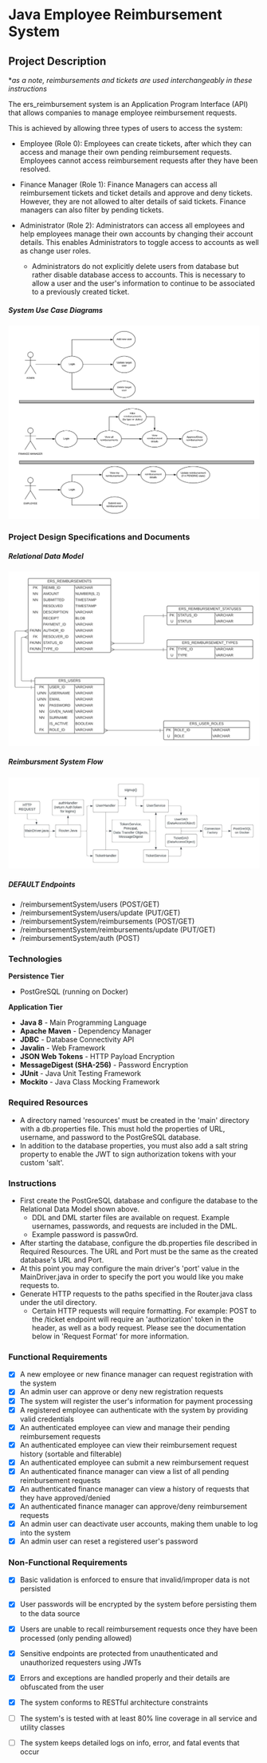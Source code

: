 # Java Employee Reimbursement System

## Project Description
**as a note, reimbursements and tickets are used interchangeably in these instructions*

The ers_reimbursement system is an Application Program Interface (API) that allows companies to manage employee reimbursement requests.

This is achieved by allowing three types of users to access the system:
- Employee (Role 0): Employees can create tickets, after which they can access and manage their own pending reimbursement requests. Employees cannot access reimbursement requests after they have been resolved.


- Finance Manager (Role 1): Finance Managers can access all reimbursement tickets and ticket details and approve and deny tickets. However, they are not allowed to alter details of said tickets. Finance managers can also filter by pending tickets.


- Administrator (Role 2): Administrators can access all employees and help employees manage their own accounts by changing their account details. This enables Administrators to toggle access to accounts as well as change user roles.
  - Administrators do not explicitly delete users from database but rather disable database access to accounts. This is necessary to allow a user and the user's information to continue to be associated to a previously created ticket.

##### System Use Case Diagrams
![System Use Case Diagrams](https://raw.githubusercontent.com/221114-Java-React/Elias-Gonzalez-P1/main/reimbursementProgram/images/useCaseDiagram.png)


### Project Design Specifications and Documents

##### Relational Data Model
![Relational Model](https://raw.githubusercontent.com/221114-Java-React/Elias-Gonzalez-P1/main/reimbursementProgram/images/relationalModel.png)


##### Reimbursment System Flow
![Reimbursment Status State Flow](https://raw.githubusercontent.com/221114-Java-React/Elias-Gonzalez-P1/main/reimbursementProgram/images/SystemFlow.jpeg)

##### DEFAULT Endpoints

- /reimbursementSystem/users (POST/GET)
- /reimbursementSystem/users/update (PUT/GET)
- /reimbursementSystem/reimbursements (POST/GET)
- /reimbursementSystem/reimbursements/update (PUT/GET)
- /reimbursementSystem/auth (POST)

### Technologies

**Persistence Tier**
- PostGreSQL (running on Docker)

**Application Tier**
- **Java 8** - Main Programming Language
- **Apache Maven** - Dependency Manager
- **JDBC** - Database Connectivity API
- **Javalin** - Web Framework
- **JSON Web Tokens** - HTTP Payload Encryption
- **MessageDigest (SHA-256)** - Password Encryption
- **JUnit** - Java Unit Testing Framework
- **Mockito** - Java Class Mocking Framework

### Required Resources
- A directory named 'resources' must be created in the 'main' directory with a db.properties file. This must hold the properties of URL, username, and password to the PostGreSQL database. 
- In addition to the database properties, you must also add a salt string property to enable the JWT to sign authorization tokens with your custom 'salt'.

### Instructions
- First create the PostGreSQL database and configure the database to the Relational Data Model shown above.
  - DDL and DML starter files are available on request. Example usernames, passwords, and requests are included in the DML. 
  - Example password is passw0rd.
- After starting the database, configure the db.properties file described in Required Resources. The URL and Port must
be the same as the created database's URL and Port. 
- At this point you may configure the main driver's 'port' value in the MainDriver.java in order to specify the port you would like you make requests to.
- Generate HTTP requests to the paths specified in the Router.java class under the util directory.
  - Certain HTTP requests will require formatting. For example: POST to the /ticket endpoint will require an 'authorization' token in the header, 
as well as a body request. Please see the documentation below in 'Request Format' for more information.


### Functional Requirements

- [x] A new employee or new finance manager can request registration with the system
- [x] An admin user can approve or deny new registration requests
- [x] The system will register the user's information for payment processing
- [x] A registered employee can authenticate with the system by providing valid credentials
- [x] An authenticated employee can view and manage their pending reimbursement requests
- [x] An authenticated employee can view their reimbursement request history (sortable and filterable)
- [x] An authenticated employee can submit a new reimbursement request
- [x] An authenticated finance manager can view a list of all pending reimbursement requests
- [x] An authenticated finance manager can view a history of requests that they have approved/denied
- [x] An authenticated finance manager can approve/deny reimbursement requests
- [x] An admin user can deactivate user accounts, making them unable to log into the system
- [x] An admin user can reset a registered user's password

### Non-Functional Requirements

- [x] Basic validation is enforced to ensure that invalid/improper data is not persisted
- [x] User passwords will be encrypted by the system before persisting them to the data source
- [x] Users are unable to recall reimbursement requests once they have been processed (only pending allowed)
- [x] Sensitive endpoints are protected from unauthenticated and unauthorized requesters using JWTs
- [x] Errors and exceptions are handled properly and their details are obfuscated from the user
- [x] The system conforms to RESTful architecture constraints
- [ ] The system's is tested with at least 80% line coverage in all service and utility classes
- [ ] The system keeps detailed logs on info, error, and fatal events that occur

